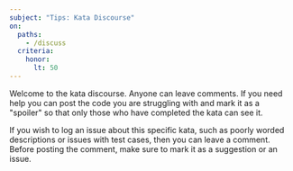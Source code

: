 ```yaml
---
subject: "Tips: Kata Discourse"
on:
  paths:
    - /discuss
  criteria:
    honor:
      lt: 50
---
```


Welcome to the kata discourse. Anyone can leave comments. If you need help you can post the code you are struggling with and mark it as a "spoiler" so that only those who have completed the kata can see it.

If you wish to log an issue about this specific kata, such as poorly worded descriptions or issues with test cases, then you can leave a comment. Before posting the comment, make sure to mark it as a suggestion or an issue.
